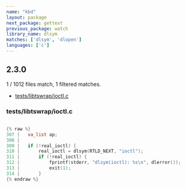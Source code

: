 ```yaml
---
name: "kbd"
layout: package
next_package: gettext
previous_package: watch
library_name: dlsym
matches: ['dlsym', 'dlopen']
languages: ['c']
---
```

## 2.3.0
1 / 1012 files match, 1 filtered matches.

 - [tests/libtswrap/ioctl.c](#testslibtswrapioctlc)

### tests/libtswrap/ioctl.c

```c

{% raw %}
307 | 	va_list ap;
308 | 
309 | 	if (!real_ioctl) {
310 | 		real_ioctl = dlsym(RTLD_NEXT, "ioctl");
311 | 		if (!real_ioctl) {
312 | 			fprintf(stderr, "dlsym(ioctl): %s\n", dlerror());
313 | 			exit(1);
314 | 		}
{% endraw %}

```